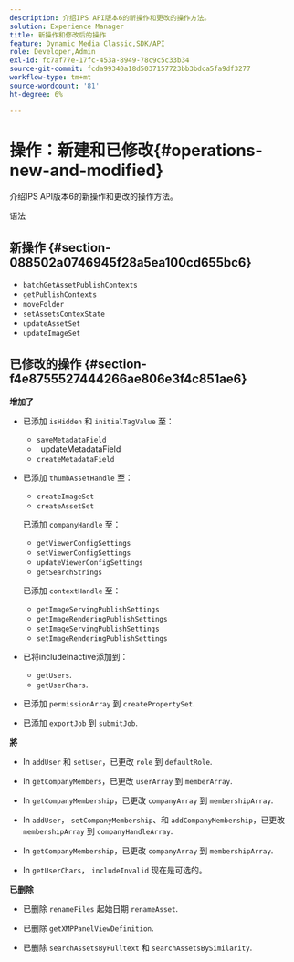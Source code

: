 ```yaml
---
description: 介绍IPS API版本6的新操作和更改的操作方法。
solution: Experience Manager
title: 新操作和修改后的操作
feature: Dynamic Media Classic,SDK/API
role: Developer,Admin
exl-id: fc7af77e-17fc-453a-8949-78c9c5c33b34
source-git-commit: fcda99340a18d5037157723bb3bdca5fa9df3277
workflow-type: tm+mt
source-wordcount: '81'
ht-degree: 6%

---
```


# 操作：新建和已修改{#operations-new-and-modified}

介绍IPS API版本6的新操作和更改的操作方法。

语法

## 新操作 {#section-088502a0746945f28a5ea100cd655bc6}

* `batchGetAssetPublishContexts`
* `getPublishContexts`
* `moveFolder`
* `setAssetsContexState`
* `updateAssetSet`
* `updateImageSet`

## 已修改的操作 {#section-f4e8755527444266ae806e3f4c851ae6}

**增加了**

* 已添加 `isHidden` 和 `initialTagValue` 至：

   * `saveMetadataField`
   * ` `updateMetadataField
   * `createMetadataField`

* 已添加 `thumbAssetHandle` 至：

   * `createImageSet`
   * `createAssetSet`

   已添加 `companyHandle` 至：

   * `getViewerConfigSettings`
   * `setViewerConfigSettings`
   * `updateViewerConfigSettings`
   * `getSearchStrings`

   已添加 `contextHandle` 至：

   * `getImageServingPublishSettings`
   * `getImageRenderingPublishSettings`
   * `setImageServingPublishSettings`
   * `setImageRenderingPublishSettings`



* 已将includeInactive添加到：

   * `getUsers`.
   * `getUserChars`.

* 已添加 `permissionArray` 到 `createPropertySet`.

* 已添加 `exportJob` 到 `submitJob`.

**將**

* In `addUser` 和 `setUser`，已更改 `role` 到 `defaultRole`.

* In `getCompanyMembers`，已更改 `userArray` 到 `memberArray`.

* In `getCompanyMembership`，已更改 `companyArray` 到 `membershipArray`.

* In `addUser`， `setCompanyMembership`、和 `addCompanyMembership`，已更改 `membershipArray` 到 `companyHandleArray`.

* In `getCompanyMembership`，已更改 `companyArray` 到 `membershipArray`.

* In `getUserChars`， `includeInvalid` 现在是可选的。

**已删除**

* 已删除 `renameFiles` 起始日期 `renameAsset`.

* 已删除 `getXMPPanelViewDefinition`.
* 已删除 `searchAssetsByFulltext` 和 `searchAssetsBySimilarity`.
